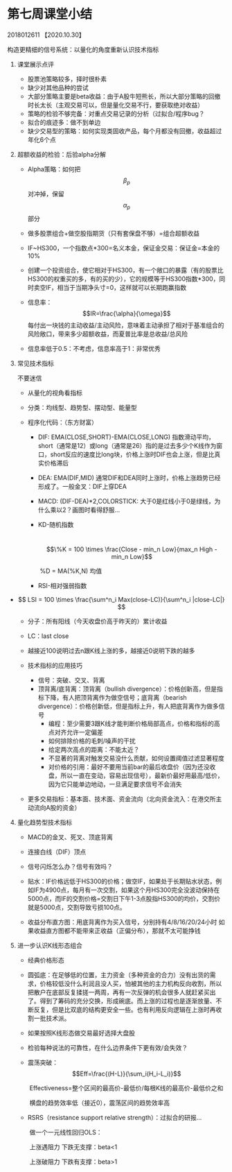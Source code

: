 # 第七周课堂小结

2018012611 【2020.10.30】

构造更精细的信号系统：以量化的角度重新认识技术指标

1. 课堂展示点评

   - 股票池策略较多，择时很朴素
   - 缺少对其他品种的尝试
   - 大部分策略主要是beta收益：由于A股牛短熊长，所以大部分策略的回撤时长太长（主观交易可以，但是量化交易不行，要获取绝对收益）
   - 策略的检验不够完备：对重点交易记录的分析（过拟合/程序bug？
   - 拟合的痕迹多：做不到单边
   - 缺少交易型的策略：如何实现类固收产品，每个月都没有回撤，收益超过年化6个点

2. 超额收益的检验：后验alpha分解

   - Alpha策略：如何把 $$\beta_p$$ 对冲掉，保留$$\alpha_p$$部分

   - 做多股票组合+做空股指期货（只有套保盘不够）=组合超额收益

   - IF~HS300，一个指数点*300=名义本金，保证金交易：保证金=本金的10%

   - 创建一个投资组合，使它相对于HS300，有一个敞口的暴露（有的股票比HS300的权重买的多，有的买的少），它的规模等于HS300指数*300，同时卖空IF，相当于当期净头寸=0，这样就可以长期跑赢指数

   - 信息率：$$IR=\frac{\alpha}{\omega}$$ 每付出一块钱的主动收益/主动风险，意味着主动承担了相对于基准组合的风险敞口，带来多少超额收益，而夏普比率是总收益/总风险

   - 信息率低于0.5：不考虑，信息率高于1：非常优秀

     

3. 常见技术指标

   不要迷信

   - 从量化的视角看指标

   - 分类：均线型、趋势型、摆动型、能量型

   - 程序化代码：（东方财富）

     - DIF: EMA(CLOSE,SHORT)-EMA(CLOSE,LONG) 指数滑动平均，short（通常是12）或long（通常是26）指的是过去多少个K线作为窗口，short反应的速度比long块，价格上涨时DIF也会上涨，但是比真实价格滞后

     - DEA: EMA(DIF,MID) 通常DIF和DEA同时上涨时，价格上涨趋势已经形成了。一般金叉：DIF上穿DEA

     - MACD: (DIF-DEA)*2,COLORSTICK: 大于0是红线小于0是绿线，为什么乘以2？画图时看得舒服…

     - KD-随机指数

       ​	$$\%K = 100 \times \frac{Close - min_n Low}{max_n High - min_n Low}$$

       ​	%D = MA(%K,N) 均值

     - RSI-相对强弱指数

- $$
  LSI = 100 \times \frac{\sum^n_i Max(close-LC)}{\sum^n_i |close-LC|}
  $$

  - 分子：所有阳线（今天收盘价高于昨天的）累计收益

  - LC：last close
  - 越接近100说明过去n跟K线上涨的多，越接近0说明下跌的越多
  - 技术指标的应用技巧
    - 信号：突破、交叉、背离
    - 顶背离/底背离：顶背离（bullish divergence）：价格创新高，但是指标下降，有人把顶背离作为做空信号；底背离（bearish divergence）：价格创新低，但是指标上升，有人把底背离作为做多信号
      - 编程：至少需要3跟K线才能判断价格局部高点，价格和指标的高点对齐允许一定偏差
      - 如何排除价格的毛刺/噪声的干扰
      - 给定两次高点的距离：不能太近？
      - 不显著的背离对触发交易没什么贡献，如何设置阈值过滤显著程度
      - 对价格的引用：最好不要用当前bar的最后收盘价（因为还没收盘，所以一直在变动，容易出现信号），最新价最好用最高/低价，因为它只能单边地动，一旦满足要求信号不会消失
  - 更多交易指标：基本面、技术面、资金流向（北向资金流入：在港交所主动流向A股的资金）



4. 量化趋势型技术指标

   - MACD的金叉、死叉、顶底背离

   - 连接白线（DIF）顶点

   - 信号闪烁怎么办？信号有效吗？
   
   - 贴水：IF价格远低于HS300的价格；做空IF，如果处于长期贴水状态，例如IF为4900点，每月有一次交割，如果这个月HS300完全没波动保持在5000点，而IF的交割价格=交割日下午1-3点股指HS300的均价，交割价就是5000点，交割导致亏损100点。
   
   - 收益分布直方图：用底背离作为买入信号，分别持有4/8/16/20/24小时 如果收益直方图都不能带来正收益（正偏分布），那就不太可能挣钱



5. 进一步认识K线形态组合

   - 经典价格形态

   - 圆弧底：在足够低的位置，主力资金（多种资金的合力）没有出货的需求，价格较低没什么利润且没人买，怕被其他的主力机构反向收割，所以把散户在底部反复揉搓一两周，再有一次反弹的机会很多人就赶紧买出了。得到了筹码的充分交换，形成碗底。而上涨的过程也是逐渐放量、不断反复，但是比双底的结构更安全一些。也有利用反向逻辑在上涨时再收割一批技术派。

   - 如果按照K线形态做交易最好选择大盘股

   - 检验每种说法的可靠性，在什么边界条件下更有效/会失效？

   - 震荡突破：$$Eff=\frac{(H-L)}{\sum_i(H_i-L_i)}$$

     ​	Effectiveness=整个区间的最高价-最低价/每根K线的最高价-最低价之和

     ​	横盘的趋势效率低（接近0），震荡区间的趋势效率高

   - RSRS（resistance support relative strength）：过拟合的研报…

     ​	做一个一元线性回归OLS：

     ​	上涨遇阻力 下跌无支撑：beta<1

     ​	上涨破阻力 下跌有支撑：beta>1